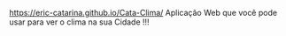 https://eric-catarina.github.io/Cata-Clima/
Aplicação Web que você pode usar para ver o clima na sua Cidade !!!
